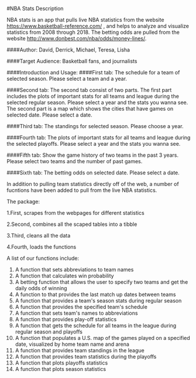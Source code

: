
#NBA Stats Description

NBA stats is an app that pulls live NBA statistics from the website https://www.basketball-reference.com/ , and helps to analyze and visualize statistics from 2008 through 2018. The betting odds are pulled from the website http://www.donbest.com/nba/odds/money-lines/.

####Author: David, Derrick, Michael, Teresa, Lisha


####Target Audience: Basketball fans, and journalists  


####Introduction and Usage:
####First tab:
The schedule for a team of selected season. Please select a team and a year.

####Second tab:
The second tab consist of two parts. 
The first part includes the plots of important stats for all teams and league during the selected regular season. Please select a year and the stats you wanna see.
The second part is a map which shows the cities that have games on selected date. Please select a date.

####Third tab: 
The standings for selected season. Please choose a year.

####Fourth tab:
The plots of important stats for all teams and league during the selected playoffs. Please select a year and the stats you wanna see.

####Fifth tab: 
Show the game history of two teams in the past 3 years. Please select two teams and the number of past games.

####Sixth tab: 
The betting odds on selected date. Please select a date.

In addition to pulling team statistics directly off of the web, a number of fucntions have been added to pull from the live NBA statistics. 

The package:

1.First, scrapes from the webpages for different statistics

2.Second, combines all the scaped tables into a tibble

3.Third, cleans all the data

4.Fourth, loads the functions

A list of our functions include:

1. A function that sets abbreviations to team names
2. A function that calculates win probability
3. A betting function that allows the user to specify two teams and get the daily odds of winning
4. A function to that provides the last match up dates between teams
5. A function that provides a team's season stats during regular season
6. A function that provides the specified team's schedule
7. A function that sets team's names to abbreviations
8. A function that provides play-off statistics
9. A function that gets the schedule for all teams in the league during regular season and playoffs
10. A function that populates a U.S. map of the games played on a specified date, visualized by home team name and arena
11. A function that provides team standings in the league
12. A function that provides team statistics during the playoffs
13. A function that plots playoffs statistics
14. A function that plots season statistics
